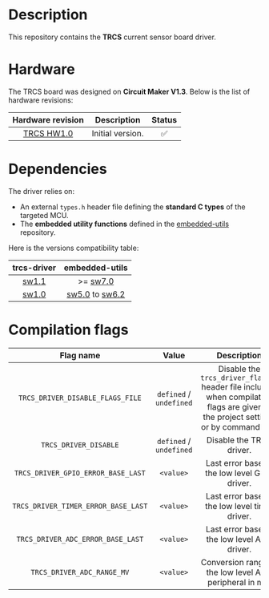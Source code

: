 # Description

This repository contains the **TRCS** current sensor board driver.

# Hardware

The TRCS board was designed on **Circuit Maker V1.3**. Below is the list of hardware revisions:

| Hardware revision | Description | Status |
|:---:|:---:|:---:|
| [TRCS HW1.0](https://365.altium.com/files/C4EB9CA3-C92D-11EB-A2F6-0A0ABF5AFC1B) | Initial version. | :white_check_mark: |

# Dependencies

The driver relies on:

* An external `types.h` header file defining the **standard C types** of the targeted MCU.
* The **embedded utility functions** defined in the [embedded-utils](https://github.com/Ludovic-Lesur/embedded-utils) repository.

Here is the versions compatibility table:

| **trcs-driver** | **embedded-utils** |
|:---:|:---:|
| [sw1.1](https://github.com/Ludovic-Lesur/trcs-driver/releases/tag/sw1.1) | >= [sw7.0](https://github.com/Ludovic-Lesur/embedded-utils/releases/tag/sw7.0) |
| [sw1.0](https://github.com/Ludovic-Lesur/trcs-driver/releases/tag/sw1.0) | [sw5.0](https://github.com/Ludovic-Lesur/embedded-utils/releases/tag/sw5.0) to [sw6.2](https://github.com/Ludovic-Lesur/embedded-utils/releases/tag/sw6.2) |

# Compilation flags

| **Flag name** | **Value** | **Description** |
|:---:|:---:|:---:|
| `TRCS_DRIVER_DISABLE_FLAGS_FILE` | `defined` / `undefined` | Disable the `trcs_driver_flags.h` header file inclusion when compilation flags are given in the project settings or by command line. |
| `TRCS_DRIVER_DISABLE` | `defined` / `undefined` | Disable the TRCS driver. |
| `TRCS_DRIVER_GPIO_ERROR_BASE_LAST` | `<value>` | Last error base of the low level GPIO driver. |
| `TRCS_DRIVER_TIMER_ERROR_BASE_LAST` | `<value>` | Last error base of the low level timer driver. |
| `TRCS_DRIVER_ADC_ERROR_BASE_LAST` | `<value>` | Last error base of the low level ADC driver. |
| `TRCS_DRIVER_ADC_RANGE_MV` | `<value>` | Conversion range of the low level ADC peripheral in mV. |

